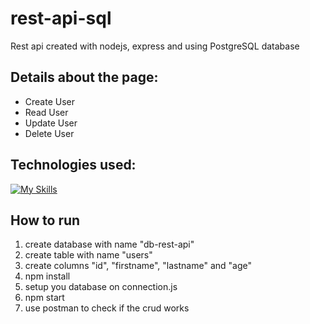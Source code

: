 # rest-api-sql
Rest api created with nodejs, express and using PostgreSQL database

## Details about the page:
- Create User
- Read User
- Update User
- Delete User

## Technologies used:

[![My Skills](https://skills.thijs.gg/icons?i=js,nodejs,express,postgresql)](https://skills.thijs.gg)

## How to run
<ol>
  <li>create database with name "db-rest-api"</li>
  <li>create table with name "users"</li>
  <li>create columns "id", "firstname", "lastname" and "age"</li>
  <li>npm install</li>
  <li>setup you database on connection.js</li>
  <li>npm start</li>
  <li>use postman to check if the crud works</li>
</ol>


